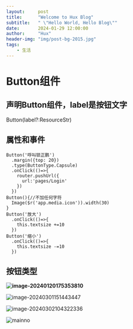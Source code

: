 ```yaml
---
layout:     post
title:      "Welcome to Hux Blog"
subtitle:   " \"Hello World, Hello Blog\""
date:       2024-01-29 12:00:00
author:     "Hux"
header-img: "img/post-bg-2015.jpg"
tags:
    - 生活
---
```


# Button组件

## 声明Button组件，label是按钮文字

Button(label?:ResourceStr)

## 属性和事件

```ArkTs
Button('呼叫锁正鹏')
  .margin({top: 20})
  .type(ButtonType.Capsule)
  .onClick(()=>{
    router.pushUrl({
      url:'pages/Login'
    })
  })
Button(){//不加任何字符
  Image($r('app.media.icon')).width(30)
}
Button('放大')
  .onClick(()=>{
    this.textsize +=10
  })
Button('缩小')
  .onClick(()=>{
    this.textsize -=10
  })
```

## 按钮类型

**![image-20240120175353810](https://cdn.jsdelivr.net/gh/xianyu4625/imageBed/202401201753889.png)**

![image-20240301151443447](C:/Users/%E6%B3%B7%E5%BF%83%E9%98%81/AppData/Roaming/Typora/typora-user-images/image-20240301151443447.png)

![image-20240302104322336](C:/Users/%E6%B3%B7%E5%BF%83%E9%98%81/AppData/Roaming/Typora/typora-user-images/image-20240302104322336.png)

![mainno](https://cdn.jsdelivr.net/gh/xianyu4625/imageBed/202403081055229.png)